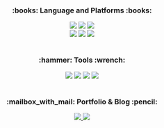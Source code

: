 <div aling=center>

</div>

<div align=center>
  <h3>:books: Language and Platforms :books:</h3>
</div>

<div align=center>
  <img src="https://img.shields.io/badge/Spring-6DB33F?style=flat&logo=Spring&logoColor=white">
  <img src="https://img.shields.io/badge/Java-007396?style=flat&logo=Java&logoColor=white">
  <img src="https://img.shields.io/badge/Oracle-F80000?style=flate&logo=Oracle&logoColor=white">
  </br>
  <img src="https://img.shields.io/badge/HTML-E34F26?style=flate&logo=HTML&logoColor=white">
  <img src="https://img.shields.io/badge/CSS-1572B6?style=flate&logo=CSS&logoColor=white">
  <img src="https://img.shields.io/badge/JavaScript-F7DF1E?style=flate&logo=Javascript&logoColor=white">
</div>

</br>

<div align=center>
  <h3>:hammer: Tools :wrench:</h3>
</div>

<div align=center>
  <img src="https://img.shields.io/badge/Eclipse-2C2255?style=flat&logo=Eclipse&logoColor=white">
  <img src="https://img.shields.io/badge/Visual Studio Code-007ACC?style=flat&logo=Visual Studio Code&logoColor=white">
  <img src="https://img.shields.io/badge/Apache Tomcat-F8DC75?style=flat&logo=Apache Tomcat&logoColor=white">
  <img src="https://img.shields.io/badge/Github-181717?style=flat&logo=Github&logoColor=white">
</div>

</br>

<div align=center>
  <h3>:mailbox_with_mail: Portfolio & Blog :pencil:</h3>
</div>

<div align=center>
  <a href="https://github.com/cy-shin/portfolio">
    <img src="https://img.shields.io/badge/Portfolio-EA4335?style=for-the-badge&logo=none&logoColor=white">
  </a>
  <a href="https://beepbeepdoyo.tistory.com/">
    <img src="https://img.shields.io/badge/Tistory-000000?style=for-the-badge&logo=Tistory&logoColor=white">
  </a>
</div>
